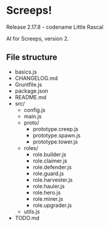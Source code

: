 # Screeps!
Release 2.17.8 - codename Little Rascal

AI for Screeps, version 2.

## File structure
- basics.js
- CHANGELOG.md
- Gruntfile.js
- package.json
- README.md
- src/
  - config.js
  - main.js
  - proto/
    - prototype.creep.js
    - prototype.spawn.js
    - prototype.tower.js
  - roles/
    - role.builder.js
    - role.claimer.js
    - role.defender.js
    - role.guard.js
    - role.harvester.js
    - role.hauler.js
    - role.hero.js
    - role.miner.js
    - role.upgrader.js
  - utils.js
- TODO.md
